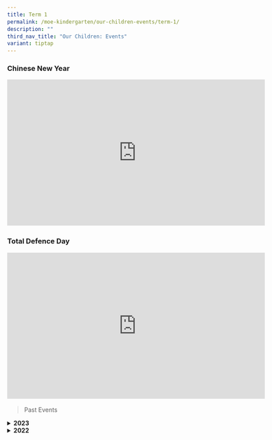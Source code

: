 ```yaml
---
title: Term 1
permalink: /moe-kindergarten/our-children-events/term-1/
description: ""
third_nav_title: "Our Children: Events"
variant: tiptap
---
```

<h3>Chinese New Year</h3>
<div class="iframe-wrapper">
<iframe height="340" width="600" allowfullscreen="true" frameborder="0" src="https://www.youtube.com/embed/GO4XJKhT9h0?si=4_Q1RncGIjFz2seG"></iframe>
</div>
<h3>Total Defence Day</h3>
<div class="iframe-wrapper">
<iframe height="340" width="600" allowfullscreen="true" frameborder="0" src="https://www.youtube.com/embed/j69wqJZE9XY?si=93b1kPfe-IE0asi_"></iframe>
</div>
<p></p>
<blockquote>
<p>Past Events</p>
</blockquote>
<div data-type="detailGroup" class="isomer-accordion isomer-accordion-white">
<details class="isomer-details">
<summary><strong>2023</strong>
</summary>
<div data-type="detailsContent" class="isomer-details-content">
<p></p>
<h3>First Day of School on 3rd Jan</h3>
<div class="isomer-image-wrapper">
<img style="width: 100%" height="auto" width="100%" alt="" src="/images/2023%20MK/Picture21.jpg">
</div>
<div class="isomer-image-wrapper">
<img style="width: 100%" height="auto" width="100%" alt="" src="/images/2023%20MK/Picture22.jpg">
</div>
<p></p>
<p></p>
<h3>Chinese New Year</h3>
<div class="iframe-wrapper">
<iframe height="400" width="648" allowfullscreen="true" frameborder="0" src="https://docs.google.com/presentation/d/e/2PACX-1vRTm1DMRPMMshhRoml9fCrA4an9xleEIgp90LKOME2rgAK43z2sInldV7UlTE2_XIxlOyNmXX15h0wI/embed?start=true&amp;loop=true&amp;delayms=5000"></iframe>
</div>
<p></p>
<h3>MK Open House</h3>
<div class="iframe-wrapper">
<iframe height="400" width="648" allowfullscreen="true" frameborder="0" src="https://docs.google.com/presentation/d/e/2PACX-1vQqdL9dSIYsQ4S7h2FuLzLlv0G_BsR76__WFmAEBfND5ZGlfZ1n6Ij7XA89t_52r2SPRZ7nOANdbygO/embed?start=true&amp;loop=true&amp;delayms=5000"></iframe>
</div>
<p></p>
<h3>Last Day of Term One!</h3>
<div class="iframe-wrapper">
<iframe height="400" width="648" allowfullscreen="true" frameborder="0" src="https://www.youtube.com/embed/Y9GT9FO3lVU"></iframe>
</div>
<p></p>
</div>
</details>
<details class="isomer-details">
<summary><strong>2022</strong>
</summary>
<div data-type="detailsContent" class="isomer-details-content">
<p></p>
<h3>Children Engagement on 30th Dec</h3>
<div class="isomer-image-wrapper">
<img style="width: 100%" height="auto" width="100%" alt="" src="/images/2023%20MK/Picture20.jpg">
</div>
<p></p>
</div>
</details>
</div>
<p></p>